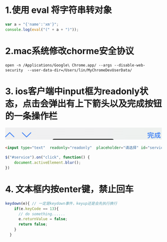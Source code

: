 # 1.使用 eval 将字符串转对象

```js
var a = "{'name':'xm'}";
console.log(eval("(" + a + ")"));
```


# 2.mac系统修改chorme安全协议
```
open -n /Applications/Google\ Chrome.app/ --args --disable-web-security  --user-data-dir=/Users/lin/MyChromeDevUserData/
```


# 3. ios客户端中input框为readonly状态，点击会弹出有上下箭头以及完成按钮的一条操作栏

<img src="./images/ios-input框tab栏的问题.png" style="zoom:50%;">


```html
<input type="text"  readonly="readonly"  placeholder="请选择" id="service">
```

```js
$("#service").on("click", function() {
	document.activeElement.blur();
})
```

# 4. 文本框内按enter键，禁止回车
```js
keydown(e){ // 一定是keydown事件，keyup还是会先执行换行
    if(e.keyCode == 13){
      // do something......
      e.returnValue = false;
      return false;
    }
  }
```